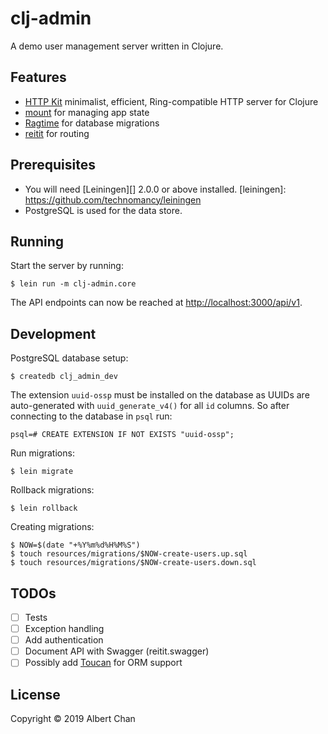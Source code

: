 # clj-admin

A demo user management server written in Clojure.

## Features

- [HTTP Kit](http://www.http-kit.org/) minimalist, efficient, Ring-compatible HTTP server for Clojure
- [mount](https://github.com/tolitius/mount) for managing app state
- [Ragtime](https://github.com/weavejester/ragtime) for database migrations
- [reitit](https://github.com/metosin/reitit) for routing

## Prerequisites

- You will need [Leiningen][] 2.0.0 or above installed. [leiningen]: https://github.com/technomancy/leiningen
- PostgreSQL is used for the data store.

## Running

Start the server by running:

```
$ lein run -m clj-admin.core
```

The API endpoints can now be reached at [http://localhost:3000/api/v1](http://localhost:3000/api/v1).

## Development

PostgreSQL database setup:

```
$ createdb clj_admin_dev
```

The extension `uuid-ossp` must be installed on the database as UUIDs are auto-generated with `uuid_generate_v4()` for all `id` columns. So after connecting to the database in `psql` run:

```
psql=# CREATE EXTENSION IF NOT EXISTS "uuid-ossp";
```

Run migrations:

```
$ lein migrate
```

Rollback migrations:

```
$ lein rollback
```

Creating migrations:

```
$ NOW=$(date "+%Y%m%d%H%M%S")
$ touch resources/migrations/$NOW-create-users.up.sql
$ touch resources/migrations/$NOW-create-users.down.sql
```

## TODOs

- [ ] Tests
- [ ] Exception handling
- [ ] Add authentication
- [ ] Document API with Swagger (reitit.swagger)
- [ ] Possibly add [Toucan](https://github.com/metabase/toucan) for ORM support

## License

Copyright © 2019 Albert Chan
